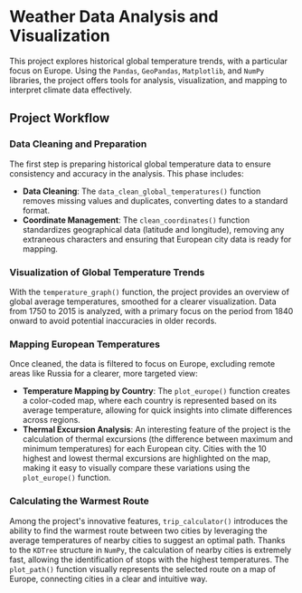 # Weather Data Analysis and Visualization

This project explores historical global temperature trends, with a particular focus on Europe. Using the `Pandas`, `GeoPandas`, `Matplotlib`, and `NumPy` libraries, the project offers tools for analysis, visualization, and mapping to interpret climate data effectively.

## Project Workflow

### Data Cleaning and Preparation
The first step is preparing historical global temperature data to ensure consistency and accuracy in the analysis. This phase includes:

- **Data Cleaning**: The `data_clean_global_temperatures()` function removes missing values and duplicates, converting dates to a standard format.
- **Coordinate Management**: The `clean_coordinates()` function standardizes geographical data (latitude and longitude), removing any extraneous characters and ensuring that European city data is ready for mapping.

### Visualization of Global Temperature Trends
With the `temperature_graph()` function, the project provides an overview of global average temperatures, smoothed for a clearer visualization. Data from 1750 to 2015 is analyzed, with a primary focus on the period from 1840 onward to avoid potential inaccuracies in older records.

### Mapping European Temperatures
Once cleaned, the data is filtered to focus on Europe, excluding remote areas like Russia for a clearer, more targeted view:

- **Temperature Mapping by Country**: The `plot_europe()` function creates a color-coded map, where each country is represented based on its average temperature, allowing for quick insights into climate differences across regions.
- **Thermal Excursion Analysis**: An interesting feature of the project is the calculation of thermal excursions (the difference between maximum and minimum temperatures) for each European city. Cities with the 10 highest and lowest thermal excursions are highlighted on the map, making it easy to visually compare these variations using the `plot_europe()` function.

### Calculating the Warmest Route
Among the project's innovative features, `trip_calculator()` introduces the ability to find the warmest route between two cities by leveraging the average temperatures of nearby cities to suggest an optimal path. Thanks to the `KDTree` structure in `NumPy`, the calculation of nearby cities is extremely fast, allowing the identification of stops with the highest temperatures. The `plot_path()` function visually represents the selected route on a map of Europe, connecting cities in a clear and intuitive way.
